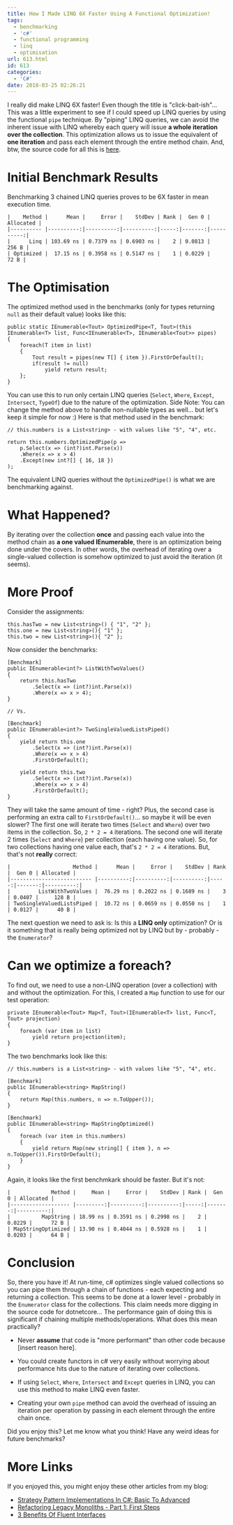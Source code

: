 ```yaml
---
title: How I Made LINQ 6X Faster Using A Functional Optimization!
tags:
  - benchmarking
  - 'c#'
  - functional programming
  - linq
  - optimisation
url: 613.html
id: 613
categories:
  - 'C#'
date: 2018-03-25 02:26:21
---
```


I really did make LINQ 6X faster! Even though the title is "click-bait-ish"... This was a little experiment to see if I could speed up LINQ queries by using the functional `pipe` technique. By "piping" LINQ queries, we can avoid the inherent issue with LINQ whereby each query will issue **a whole iteration over the collection**. This optimization allows us to issue the equivalent of **one iteration** and pass each element through the entire method chain. And, btw, the source code for all this is [here](https://github.com/jamesmh/csharp-linq-vs-enumerator-benchmark).

<!--more-->

Initial Benchmark Results
=========================

Benchmarking 3 chained LINQ queries proves to be 6X faster in mean execution time.

    |    Method |      Mean |     Error |    StdDev | Rank |  Gen 0 | Allocated |
    |---------- |----------:|----------:|----------:|-----:|-------:|----------:|
    |      Linq | 103.69 ns | 0.7379 ns | 0.6903 ns |    2 | 0.0813 |     256 B |
    | Optimized |  17.15 ns | 0.3958 ns | 0.5147 ns |    1 | 0.0229 |      72 B |
    

The Optimisation
================

The optimized method used in the benchmarks (only for types returning `null` as their default value) looks like this:

    public static IEnumerable<Tout> OptimizedPipe<T, Tout>(this IEnumerable<T> list, Func<IEnumerable<T>, IEnumerable<Tout>> pipes)
    {
        foreach(T item in list)
        {
            Tout result = pipes(new T[] { item }).FirstOrDefault();
            if(result != null)
                yield return result;
        };
    }
    

You can use this to run only certain LINQ queries (`Select`, `Where`, `Except`, `Intersect`, `TypeOf`) due to the nature of the optimization. Side Note: You can change the method above to handle non-nullable types as well... but let's keep it simple for now :) Here is that method used in the benchmark:

    // this.numbers is a List<string> - with values like "5", "4", etc.
    
    return this.numbers.OptimizedPipe(p =>
        p.Select(x => (int?)int.Parse(x))
        .Where(x => x > 4)
        .Except(new int?[] { 16, 18 })
    );
    

The equivalent LINQ queries without the `OptimizedPipe()` is what we are benchmarking against.

What Happened?
==============

By iterating over the collection **once** and passing each value into the method chain as **a one valued IEnumerable**, there is an optimization being done under the covers. In other words, the overhead of iterating over a single-valued collection is somehow optimized to just avoid the iteration (it seems).

More Proof
==========

Consider the assignments:

    this.hasTwo = new List<string>() { "1", "2" };
    this.one = new List<string>(){ "1" };
    this.two = new List<string>(){ "2" };
    

Now consider the benchmarks:

    [Benchmark]
    public IEnumerable<int?> ListWithTwoValues()
    {
        return this.hasTwo
            .Select(x => (int?)int.Parse(x))
            .Where(x => x > 4);
    }
    
    // Vs.
    
    [Benchmark]
    public IEnumerable<int?> TwoSingleValuedListsPiped()
    {
        yield return this.one
            .Select(x => (int?)int.Parse(x))
            .Where(x => x > 4)
            .FirstOrDefault();
    
        yield return this.two
            .Select(x => (int?)int.Parse(x))
            .Where(x => x > 4)
            .FirstOrDefault();
    }
    

They will take the same amount of time - right? Plus, the second case is performing an extra call to `FirstOrDefault()`... so maybe it will be even slower? The first one will iterate two times (`Select` and `Where`) over two items in the collection. So, `2 * 2 = 4` iterations. The second one will iterate 2 times (`Select` and `Where`) per collection (each having one value). So, for two collections having one value each, that's `2 * 2 = 4` iterations. But, that's not **really** correct:

    |                    Method |      Mean |     Error |    StdDev | Rank |  Gen 0 | Allocated |
    |-------------------------- |----------:|----------:|----------:|-----:|-------:|----------:|
    |         ListWithTwoValues |  76.29 ns | 0.2022 ns | 0.1689 ns |    3 | 0.0407 |     128 B |
    | TwoSingleValuedListsPiped |  10.72 ns | 0.0659 ns | 0.0550 ns |    1 | 0.0127 |      40 B |
    

The next question we need to ask is: Is this a **LINQ only** optimization? Or is it something that is really being optimized not by LINQ but by - probably - the `Enumerator`?

Can we optimize a foreach?
==========================

To find out, we need to use a non-LINQ operation (over a collection) with and without the optimization. For this, I created a `Map` function to use for our test operation:

    private IEnumerable<Tout> Map<T, Tout>(IEnumerable<T> list, Func<T, Tout> projection)
    {
        foreach (var item in list)
            yield return projection(item);
    }
    

The two benchmarks look like this:

    // this.numbers is a List<string> - with values like "5", "4", etc.
    
    [Benchmark]
    public IEnumerable<string> MapString()
    {
        return Map(this.numbers, n => n.ToUpper());
    }
    
    [Benchmark]
    public IEnumerable<string> MapStringOptimized()
    {
        foreach (var item in this.numbers)
        {
            yield return Map(new string[] { item }, n => n.ToUpper()).FirstOrDefault();
        }
    }
    

Again, it looks like the first benchmkark should be faster. But it's not:

    |             Method |     Mean |     Error |    StdDev | Rank |  Gen 0 | Allocated |
    |------------------- |---------:|----------:|----------:|-----:|-------:|----------:|
    |          MapString | 18.99 ns | 0.3591 ns | 0.2998 ns |    2 | 0.0229 |      72 B |
    | MapStringOptimized | 13.90 ns | 0.4044 ns | 0.5928 ns |    1 | 0.0203 |      64 B |
    
    

Conclusion
==========

So, there you have it! At run-time, c# optimizes single valued collections so you can pipe them through a chain of functions - each expecting and returning a collection. This seems to be done at a lower level - probably in the `Enumerator` class for the collections. This claim needs more digging in the source code for dotnetcore... The performance gain of doing this is significant if chaining multiple methods/operations. What does this mean practically?

*   Never **assume** that code is "more performant" than other code because \[insert reason here\].
    
*   You could create functors in c# very easily without worrying about performance hits due to the nature of iterating over collections.
    
*   If using `Select`, `Where`, `Intersect` and `Except` queries in LINQ, you can use this method to make LINQ even faster.
    
*   Creating your own `pipe` method can avoid the overhead of issuing an iteration per operation by passing in each element through the entire chain once.
    

Did you enjoy this? Let me know what you think! Have any weird ideas for future benchmarks?

More Links
==========

If you enjoyed this, you might enjoy these other articles from my blog:

*   [Strategy Pattern Implementations In C#: Basic To Advanced](https://www.blog.jamesmichaelhickey.com/strategy-pattern-implementations/)
*   [Refactoring Legacy Monoliths - Part 1: First Steps](https://www.blog.jamesmichaelhickey.com/refactoring-legacy-monoliths-first-steps/)
*   [3 Benefits Of Fluent Interfaces](https://www.blog.jamesmichaelhickey.com/3-benefits-fluent-interfaces/)